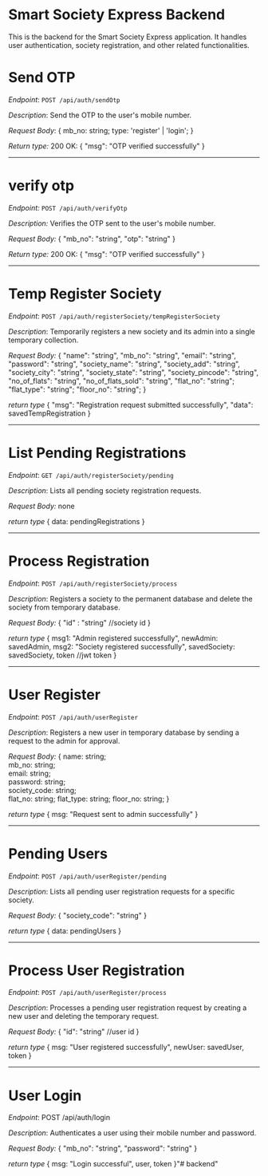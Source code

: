 # Smart Society Express Backend

This is the backend for the Smart Society Express application. It handles user authentication, society registration, and other related functionalities.

# Send OTP
*Endpoint*: `POST /api/auth/sendOtp`

*Description*: Send the OTP to the user's mobile number.

*Request Body*: 
{
  mb_no: string;
  type: 'register' | 'login';
}

*Return type:*
200 OK:
{
  "msg": "OTP verified successfully"
}
_______________________________________________

# verify otp

*Endpoint:* `POST /api/auth/verifyOtp`

*Description:* Verifies the OTP sent to the user's mobile number.

*Request Body:*
{
  "mb_no": "string",
  "otp": "string"
}

*Return type:*
200 OK:
{
  "msg": "OTP verified successfully"
}
_______________________________________________

# Temp Register Society

*Endpoint*: `POST /api/auth/registerSociety/tempRegisterSociety`

*Description*: Temporarily registers a new society and its admin into a single temporary collection.

*Request Body:*
{
  "name": "string",
  "mb_no": "string",
  "email": "string",
  "password": "string",
  "society_name": "string",
  "society_add": "string",
  "society_city": "string",
  "society_state": "string",
  "society_pincode": "string",
  "no_of_flats": "string",
  "no_of_flats_sold": "string",
  "flat_no": "string";
  "flat_type": "string";
  "floor_no": "string";
}

*return type*
{ 
    "msg": "Registration request submitted successfully",
    "data": savedTempRegistration
}

_______________________________________________

# List Pending Registrations
*Endpoint*: `GET /api/auth/registerSociety/pending`

*Description*: Lists all pending society registration requests.

*Request Body:*
none

*return type*
{ 
    data: pendingRegistrations
}
_______________________________________________

# Process Registration
*Endpoint*: `POST /api/auth/registerSociety/process`

*Description*: Registers a society to the permanent database and delete the society from temporary database.

*Request Body:*
{
    "id" : "string"    //society id
}

*return type*
{ 
    msg1: "Admin registered successfully", newAdmin: savedAdmin,
    msg2: "Society registered successfully", savedSociety: savedSociety,
    token    //jwt token
}
_______________________________________________

# User Register
*Endpoint*: `POST /api/auth/userRegister`

*Description*: Registers a new user in temporary database by sending a request to the admin for approval.

*Request Body:*
{
  name: string;    
  mb_no: string;    
  email: string;    
  password: string;    
  society_code: string;    
  flat_no: string;
  flat_type: string;
  floor_no: string;
}

*return type*
{ 
  msg: "Request sent to admin successfully"
}
_______________________________________________

# Pending Users
*Endpoint*: `POST /api/auth/userRegister/pending`

*Description*: Lists all pending user registration requests for a specific society.

*Request Body:*
{
  "society_code": "string"
}

*return type*
{
    data: pendingUsers
}
_______________________________________________

# Process User Registration
*Endpoint*: `POST /api/auth/userRegister/process`

*Description*: Processes a pending user registration request by creating a new user and deleting the temporary request.

*Request Body:*
{
  "id": "string"    //user id
}

*return type*
{
    msg: "User registered successfully",
    newUser: savedUser,
    token 
}
_______________________________________________

# User Login
*Endpoint*: POST /api/auth/login

*Description*: Authenticates a user using their mobile number and password.

*Request Body:*
{
  "mb_no": "string",
  "password": "string"
}

*return type*
{
    msg: "Login successful",
    user,
    token
}"# backend" 
